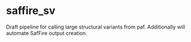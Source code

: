 # saffire_sv


Draft pipeline for calling large structural variants from paf. Additionally will automate SafFire output creation.
